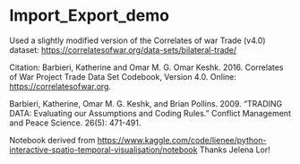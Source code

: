 # Import_Export_demo

Used a slightly modified version of the Correlates of war Trade (v4.0) dataset: https://correlatesofwar.org/data-sets/bilateral-trade/

Citation:
Barbieri, Katherine and Omar M. G. Omar Keshk. 2016. Correlates of War Project Trade Data Set Codebook, Version 4.0. Online: https://correlatesofwar.org.

Barbieri, Katherine, Omar M. G. Keshk, and Brian Pollins. 2009. “TRADING DATA: Evaluating our Assumptions and Coding Rules.” Conflict Management and Peace Science. 26(5): 471-491.

Notebook derived from https://www.kaggle.com/code/lienee/python-interactive-spatio-temporal-visualisation/notebook
Thanks Jelena Lor!
